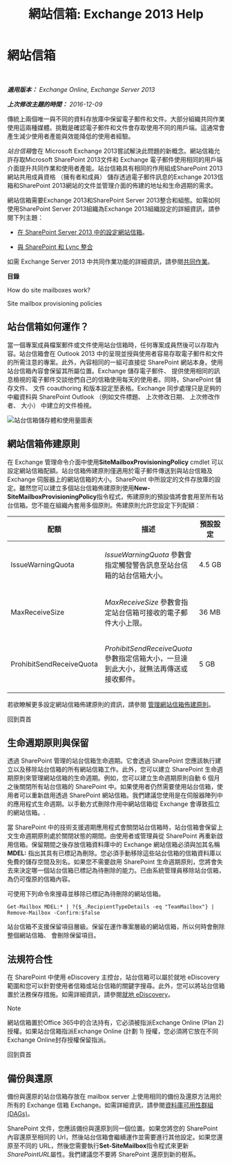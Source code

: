 ﻿---
title: '網站信箱: Exchange 2013 Help'
TOCTitle: 網站信箱
ms:assetid: 2c4393f4-d274-4e6c-bd09-9577e68c5a33
ms:mtpsurl: https://technet.microsoft.com/zh-tw/library/JJ150499(v=EXCHG.150)
ms:contentKeyID: 50472763
ms.date: 05/21/2018
mtps_version: v=EXCHG.150
ms.translationtype: MT
---

# 網站信箱

 

_**適用版本：** Exchange Online, Exchange Server 2013_

_**上次修改主題的時間：** 2016-12-09_

傳統上兩個唯一與不同的資料存放庫中保留電子郵件和文件。大部分組織共同作業使用這兩種媒體。挑戰是確認電子郵件和文件會存取使用不同的用戶端。這通常會產生減少使用者產能與效能降低的使用者經驗。

*站台信箱*會在 Microsoft Exchange 2013嘗試解決此問題的新概念。網站信箱允許存取Microsoft SharePoint 2013文件和 Exchange 電子郵件使用相同的用戶端介面提升共同作業和使用者產能。站台信箱具有相同的作用組成SharePoint 2013網站共用成員資格 （擁有者和成員） 儲存透過電子郵件訊息的Exchange 2013信箱和SharePoint 2013網站的文件並管理介面的佈建的地址和生命週期的需求。

網站信箱需要Exchange 2013和SharePoint Server 2013整合和組態。如需如何使用SharePoint Server 2013組織為Exchange 2013組織設定的詳細資訊，請參閱下列主題：

  - [在 SharePoint Server 2013 中的設定網站信箱](https://go.microsoft.com/fwlink/p/?linkid=258264)。

  - [與 SharePoint 和 Lync 整合](integration-with-sharepoint-and-lync-exchange-2013-help.md)

如需 Exchange Server 2013 中共同作業功能的詳細資訊，請參閱[共同作業](collaboration-exchange-2013-help.md)。

**目錄**

How do site mailboxes work?

Site mailbox provisioning policies

## 站台信箱如何運作？

當一個專案成員檔案郵件或文件使用站台信箱時，任何專案成員然後可以存取內容。站台信箱會在 Outlook 2013 中的呈現並授與使用者容易存取電子郵件和文件的所需注意的專案。此外，內容相同的一組可直接從 SharePoint 網站本身。使用站台信箱內容會保留其所屬位置。Exchange 儲存電子郵件、 提供使用相同的訊息檢視的電子郵件交談他們自己的信箱使用每天的使用者。同時，SharePoint 儲存文件、 文件 coauthoring 和版本設定至表格。Exchange 同步處理只是足夠的中繼資料與 SharePoint Outlook （例如文件標題、 上次修改日期、 上次修改作者、 大小） 中建立的文件檢視。

![站台信箱儲存體和使用量圖表](images/JJ150499.b98be571-d2e0-4ebd-9fe2-440a14e91e35(EXCHG.150).gif "站台信箱儲存體和使用量圖表")

## 網站信箱佈建原則

在 Exchange 管理命令介面中使用**SiteMailboxProvisioningPolicy** cmdlet 可以設定網站信箱配額。站台信箱佈建原則僅適用於電子郵件傳送到與站台信箱及 Exchange 伺服器上的網站信箱的大小。SharePoint 中所設定的文件存放庫的設定。雖然您可以建立多個站台信箱佈建原則使用**New-SiteMailboxProvisioningPolicy**指令程式，佈建原則的預設值將會套用至所有站台信箱。您不能在組織內套用多個原則。佈建原則允許您設定下列配額：


<table>
<colgroup>
<col style="width: 33%" />
<col style="width: 33%" />
<col style="width: 33%" />
</colgroup>
<thead>
<tr class="header">
<th>配額</th>
<th>描述</th>
<th>預設設定</th>
</tr>
</thead>
<tbody>
<tr class="odd">
<td><p>IssueWarningQuota</p></td>
<td><p><em>IssueWarningQuota</em> 參數會指定觸發警告訊息至站台信箱的站台信箱大小。</p></td>
<td><p>4.5 GB</p></td>
</tr>
<tr class="even">
<td><p>MaxReceiveSize</p></td>
<td><p><em>MaxReceiveSize</em> 參數會指定站台信箱可接收的電子郵件大小上限。</p></td>
<td><p>36 MB</p></td>
</tr>
<tr class="odd">
<td><p>ProhibitSendReceiveQuota</p></td>
<td><p><em>ProhibitSendReceiveQuota</em> 參數指定信箱大小，一旦達到此大小，就無法再傳送或接收郵件。</p></td>
<td><p>5 GB</p></td>
</tr>
</tbody>
</table>


若欲瞭解更多設定網站信箱佈建原則的資訊，請參閱 [管理網站信箱佈建原則](manage-site-mailbox-provisioning-policies-exchange-2013-help.md)。

回到頁首

## 生命週期原則與保留

透過 SharePoint 管理的站台信箱生命週期。它會透過 SharePoint 您應該執行建立以及移除站台信箱的所有網站信箱工作。此外，您可以建立 SharePoint 生命週期原則來管理網站信箱的生命週期。例如，您可以建立生命週期原則自動 6 個月之後關閉所有站台信箱的 SharePoint 中。如果使用者仍然需要使用站台信箱，使用者可以重新啟用透過 SharePoint 網站信箱。我們建議您使用是在伺服器陣列中的應用程式生命週期。以手動方式刪除作用中網站信箱從 Exchange 會導致孤立的網站信箱。.

當 SharePoint 中的技術支援週期應用程式會關閉站台信箱時，站台信箱會保留上文生命週期原則處於關閉狀態的期間。由使用者或管理員從 SharePoint 再重新啟用信箱。保留期間之後存放信箱資料庫中的 Exchange 網站信箱必須與加其名稱**MDEL:** 指出其具有已標記為刪除。您必須手動移除這些站台信箱的信箱資料庫以免費的儲存空間及別名。如果您不需要啟用 SharePoint 生命週期原則，您將會失去來決定哪一個站台信箱已標記為待刪除的能力。已由系統管理員移除站台信箱，為仍可復原的信箱內容。

可使用下列命令來搜尋並移除已標記為待刪除的網站信箱。

    Get-Mailbox MDEL:* | ?{$_.RecipientTypeDetails -eq "TeamMailbox"} | Remove-Mailbox -Confirm:$false

站台信箱不支援保留項目層級。保留在運作專案層級的網站信箱，所以何時會刪除整個網站信箱、 會刪除保留項目。

## 法規符合性

在 SharePoint 中使用 eDiscovery 主控台，站台信箱可以屬於就地 eDiscovery 範圍和您可以針對使用者信箱或站台信箱的關鍵字搜尋。此外，您可以將站台信箱置於法務保存措施。如需詳細資訊，請參閱[就地 eDiscovery](https://docs.microsoft.com/zh-tw/exchange/security-and-compliance/in-place-ediscovery/in-place-ediscovery)。


> [!NOTE]  
> 網站信箱置於Office 365中的合法持有，它必須被指派Exchange Online (Plan 2) 授權。如果站台信箱指派Exchange Online (計劃 1) 授權，您必須將它放在不同Exchange Online封存授權保留指派。




回到頁首

## 備份與還原

備份與還原的站台信箱存放在 mailbox server 上使用相同的備份及還原方法用於所有的 Exchange 信箱 Exchange。如需詳細資訊，請參閱[資料庫可用性群組 (DAGs)](database-availability-groups-dags-exchange-2013-help.md)。

SharePoint 文件，您應該備份與還原到同一個位置。如果您將您的 SharePoint 內容還原至相同的 Url，然後站台信箱會繼續運作並需要進行其他設定。如果您還原至不同的 URL，然後您需要執行**Set-SiteMailbox**指令程式來更新*SharePointURL*屬性。我們建議您不要將 SharePoint 還原到新的樹系。

